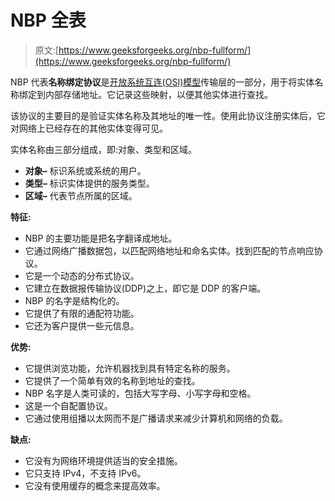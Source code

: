 # NBP 全表

> 原文:[https://www.geeksforgeeks.org/nbp-fullform/](https://www.geeksforgeeks.org/nbp-fullform/)

NBP 代表**名称绑定协议**是[开放系统互连(OSI)模型](https://www.geeksforgeeks.org/layers-of-osi-model/)传输层的一部分，用于将实体名称绑定到内部存储地址。它记录这些映射，以便其他实体进行查找。

该协议的主要目的是验证实体名称及其地址的唯一性。使用此协议注册实体后，它对网络上已经存在的其他实体变得可见。

实体名称由三部分组成，即:对象、类型和区域。

*   **对象–**
    标识系统或系统的用户。
*   **类型–**
    标识实体提供的服务类型。
*   **区域–**
    代表节点所属的区域。

**特征:**

*   NBP 的主要功能是把名字翻译成地址。
*   它通过网络广播数据包，以匹配网络地址和命名实体。找到匹配的节点响应协议。
*   它是一个动态的分布式协议。
*   它建立在数据报传输协议(DDP)之上，即它是 DDP 的客户端。
*   NBP 的名字是结构化的。
*   它提供了有限的通配符功能。
*   它还为客户提供一些元信息。

**优势:**

*   它提供浏览功能，允许机器找到具有特定名称的服务。
*   它提供了一个简单有效的名称到地址的查找。
*   NBP 名字是人类可读的，包括大写字母、小写字母和空格。
*   这是一个自配置协议。
*   它通过使用组播以太网而不是广播请求来减少计算机和网络的负载。

**缺点:**

*   它没有为网络环境提供适当的安全措施。
*   它只支持 IPv4，不支持 IPv6。
*   它没有使用缓存的概念来提高效率。